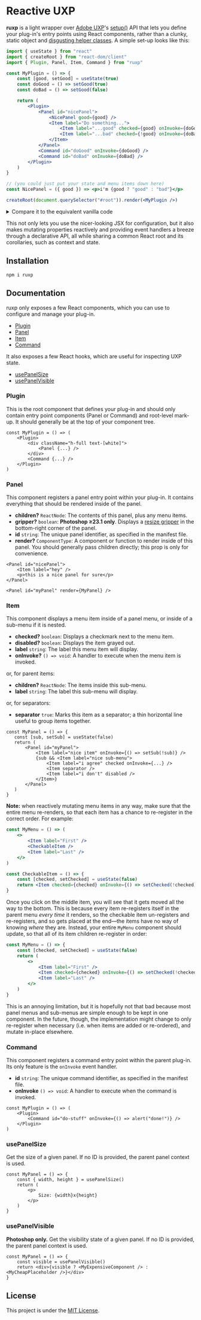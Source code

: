 # Reactive UXP

**ruxp** is a light wrapper over [Adobe UXP](https://developer.adobe.com/photoshop/)'s [setup()](https://developer.adobe.com/indesign/uxp/plugins/tutorials/adding-command-entrypoints/) API that lets you define your plug-in's entry points using React components, rather than a clunky, static object and [disgusting helper classes](https://github.com/AdobeDocs/uxp-photoshop-plugin-samples/blob/1928d832d9351627a319de6e341e3cfad0ef9ced/ui-react-starter/src/controllers/PanelController.jsx). A simple set-up looks like this:

```jsx
import { useState } from "react"
import { createRoot } from "react-dom/client"
import { Plugin, Panel, Item, Command } from "ruxp"

const MyPlugin = () => {
    const [good, setGood] = useState(true)
    const doGood = () => setGood(true)
    const doBad = () => setGood(false)

    return (
        <Plugin>
            <Panel id="nicePanel">
                <NicePanel good={good} />
                <Item label="Do something...">
                    <Item label="...good" checked={good} onInvoke={doGood} />
                    <Item label="...bad" checked={!good} onInvoke={doBad} />
                </Item>
            </Panel>
            <Command id="doGood" onInvoke={doGood} />
            <Command id="doBad" onInvoke={doBad} />
        </Plugin>
    )
}

// (you could just put your state and menu items down here)
const NicePanel = ({ good }) => <p>i'm {good ? "good" : "bad"}</p>

createRoot(document.querySelector("#root")).render(<MyPlugin />)
```

<details>
    <summary>Compare it to the equivalent vanilla code</summary>

```jsx
import { entrypoints } from "uxp"
import { createRoot } from "react-dom/client"
import { useState, useEffect, useSyncExternalStore } from "react"

entrypoints.setup({
    panels: {
        nicePanel: {
            create(root) {
                createRoot(root).render(<NicePanel />)
            },
            menuItems: [
                {
                    id: "doSomething",
                    label: "Do something...",
                    submenu: [
                        { id: "doSomethingGood", label: "...good", checked: true },
                        { id: "doSomethingBad", label: "...bad" }
                    ]
                }
            ],
            invokeMenu(id) {
                if (id == "doSomethingGood") goodness.doGood()
                else if (id == "doSomethingBad") goodness.doBad()
            }
        }
    },
    commands: {
        doGood: {
            run: () => goodness.doGood()
        },
        doBad: {
            run: () => goodness.doBad()
        }
    }
})

// (this is a "store")
const goodness = {
    state: true,
    doGood: () => ((this.state = true), this.update?.()),
    doBad: () => ((this.state = false), this.update?.())
}

function NicePanel() {
    const good = useSyncExternalStore(
        cb => {
            goodness.update = cb
            return () => delete goodness.update
        },
        () => goodness.state
    )

    useEffect(() => {
        const getItem = id => entrypoints.getPanel("nicePanel").menuItems.getItem(id)
        getItem("doSomethingGood").checked = good
        getItem("doSomethingBad").checked = !good
    }, [good])

    return <p>i'm {good ? "good" : "bad"}</p>
}
```

(At this point, you'd want to use a global state management library). In this case, you don't actually need to `useEffect` because the state lives outside, but it helps to illustrate what it would look like if you needed to derive UXP state from existing React state.

---

</details>

This not only lets you use the nicer-looking JSX for configuration, but it also makes mutating properties reactively and providing event handlers a breeze through a declarative API, all while sharing a common React root and its corollaries, such as context and state.

## Installation

```
npm i ruxp
```

## Documentation

<!-- #region doc-gen -->

ruxp only exposes a few React components, which you can use to configure and manage your plug-in.

-   [Plugin](#Plugin)
-   [Panel](#Panel)
-   [Item](#Item)
-   [Command](#Command)

It also exposes a few React hooks, which are useful for inspecting UXP state.

-   [usePanelSize](#usePanelSize)
-   [usePanelVisible](#usePanelVisible)

### Plugin

This is the root component that defines your plug-in and should only contain entry point components
(Panel or Command) and root-level mark-up. It should generally be at the top of your component tree.

```tsx
const MyPlugin = () => (
    <Plugin>
        <div className="h-full text-[white]">
            <Panel {...} />
        </div>
        <Command {...} />
    </Plugin>
)
```

### Panel

This component registers a panel entry point within your plug-in. It contains everything that
should be rendered inside of the panel.

-   **children?** `ReactNode`: The contents of this panel, plus any menu items.
-   **gripper?** `boolean`: **Photoshop ≥23.1 only**. Displays a [resize gripper](https://developer.adobe.com/photoshop/uxp/2022/ps_reference/media/photoshopcore/#suppressresizegripper) in the bottom-right corner of the panel.
-   **id** `string`: The unique panel identifier, as specified in the manifest file.
-   **render?** `ComponentType`: A component or function to render inside of this panel. You should generally pass children directly; this prop is only for convenience.

```tsx
<Panel id="nicePanel">
    <Item label="hey" />
    <p>this is a nice panel for sure</p>
</Panel>
```

```tsx
<Panel id="myPanel" render={MyPanel} />
```

### Item

This component displays a menu item inside of a panel menu, or inside of a sub-menu if it is nested.

-   **checked?** `boolean`: Displays a checkmark next to the menu item.
-   **disabled?** `boolean`: Displays the item grayed out.
-   **label** `string`: The label this menu item will display.
-   **onInvoke?** `() => void`: A handler to execute when the menu item is invoked.

or, for parent items:

-   **children?** `ReactNode`: The items inside this sub-menu.
-   **label** `string`: The label this sub-menu will display.

or, for separators:

-   **separator** `true`: Marks this item as a separator; a thin horizontal line useful to group items together.

```tsx
const MyPanel = () => {
   const [sub, setSub] = useState(false)
   return (
       <Panel id="myPanel">
           <Item label="nice item" onInvoke={() => setSub(!sub)} />
           {sub && <Item label="nice sub-menu">
               <Item label="i agree" checked onInvoke={...} />
               <Item separator />
               <Item label="i don't" disabled />
           </Item>}
       </Panel>
   )
}
```

**Note:** when reactively mutating menu items in any way, make sure that the entire menu re-renders, so that each item has a chance to re-register in the correct order. For example:

```jsx
const MyMenu = () => (
    <>
        <Item label="First" />
        <CheckableItem />
        <Item label="Last" />
    </>
)

const CheckableItem = () => {
    const [checked, setChecked] = useState(false)
    return <Item checked={checked} onInvoke={() => setChecked(!checked)} />
}
```

Once you click on the middle item, you will see that it gets moved all the way to the bottom. This is because every item re-registers itself in the parent menu _every time_ it renders, so the checkable item un-registers and re-registers, and so gets placed at the end—the items have no way of knowing _where_ they are. Instead, your entire `MyMenu` component should update, so that all of its item children re-register in order:

```jsx
const MyMenu = () => {
    const [checked, setChecked] = useState(false)
    return (
        <>
            <Item label="First" />
            <Item checked={checked} onInvoke={() => setChecked(!checked)} />
            <Item label="Last" />
        </>
    )
}
```

This is an annoying limitation, but it is hopefully not that bad because most panel menus and sub-menus are simple enough to be kept in one component. In the future, though, the implementation might change to only re-register when necessary (i.e. when items are added or re-ordered), and mutate in-place elsewhere.

### Command

This component registers a command entry point within the parent plug-in. Its only feature is the `onInvoke` event handler.

-   **id** `string`: The unique command identifier, as specified in the manifest file.
-   **onInvoke** `() => void`: A handler to execute when the command is invoked.

```tsx
const MyPlugin = () => (
    <Plugin>
        <Command id="do-stuff" onInvoke={() => alert("done!")} />
    </Plugin>
)
```

### usePanelSize

Get the size of a given panel. If no ID is provided, the parent panel context is used.

```tsx
const MyPanel = () => {
    const { width, height } = usePanelSize()
    return (
        <p>
            Size: {width}x{height}
        </p>
    )
}
```

### usePanelVisible

**Photoshop only.** Get the visibility state of a given panel. If no ID is provided, the parent panel context is used.

```tsx
const MyPanel = () => {
    const visible = usePanelVisible()
    return <div>{visible ? <MyExpensiveComponent /> : <MyCheapPlaceholder />}</div>
}
```

<!-- #endregion -->

## License

This project is under the [MIT License](./license).
